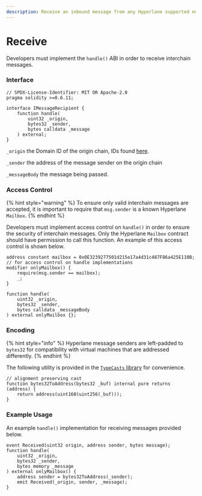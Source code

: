 ```yaml
---
description: Receive an inbound message from any Hyperlane supported network.
---
```


# Receive

Developers must implement the `handle()` ABI in order to receive interchain messages.

### Interface

<!-- INCLUDE node_modules/@hyperlane-xyz/core/interfaces/IMessageRecipient.sol -->
<!-- WARNING: copied from the included file path. Do not edit directly. -->
```solidity
// SPDX-License-Identifier: MIT OR Apache-2.0
pragma solidity >=0.6.11;

interface IMessageRecipient {
    function handle(
        uint32 _origin,
        bytes32 _sender,
        bytes calldata _message
    ) external;
}

```
<!-- WARNING: copied from the included file path. Do not edit directly. -->
<!-- END -->

`_origin` the Domain ID of the origin chain, IDs found [here](../../resources/domains.md#mainnet).

`_sender` the address of the message sender on the origin chain

`_messageBody` the message being passed.



### Access Control

{% hint style="warning" %}
To ensure only valid interchain messages are accepted, it is important to require that `msg.sender` is a known Hyperlane `Mailbox`.
{% endhint %}

Developers must implement access control on `handle()` in order to ensure the security of interchain messages. Only the Hyperlane `Mailbox` contract should have permission to call this function. An example of this access control is shown below.&#x20;

```solidity
address constant mailbox = 0x0E3239277501d215e17a4d31c487F86a425E110B;
// for access control on handle implementations
modifier onlyMailbox() {
    require(msg.sender == mailbox);
    _;    
}

function handle(
    uint32 _origin,
    bytes32 _sender,
    bytes calldata _messageBody
) external onlyMailbox {};
```

### Encoding

{% hint style="info" %}
Hyperlane message senders are left-padded to `bytes32` for compatibility with virtual machines that are addressed differently.&#x20;
{% endhint %}

The following utility is provided in the [`TypeCasts` library](https://github.com/hyperlane-xyz/hyperlane-monorepo/blob/main/solidity/contracts/libs/TypeCasts.sol) for convenience.

```solidity
// alignment preserving cast
function bytes32ToAddress(bytes32 _buf) internal pure returns (address) {
    return address(uint160(uint256(_buf)));
}
```

### Example Usage

An example `handle()` implementation for receiving messages provided below.

```solidity
event Received(uint32 origin, address sender, bytes message);
function handle(
    uint32 _origin,
    bytes32 _sender,
    bytes memory _message
) external onlyMailbox() {
    address sender = bytes32ToAddress(_sender);
    emit Received(_origin, sender, _message);
}
```
